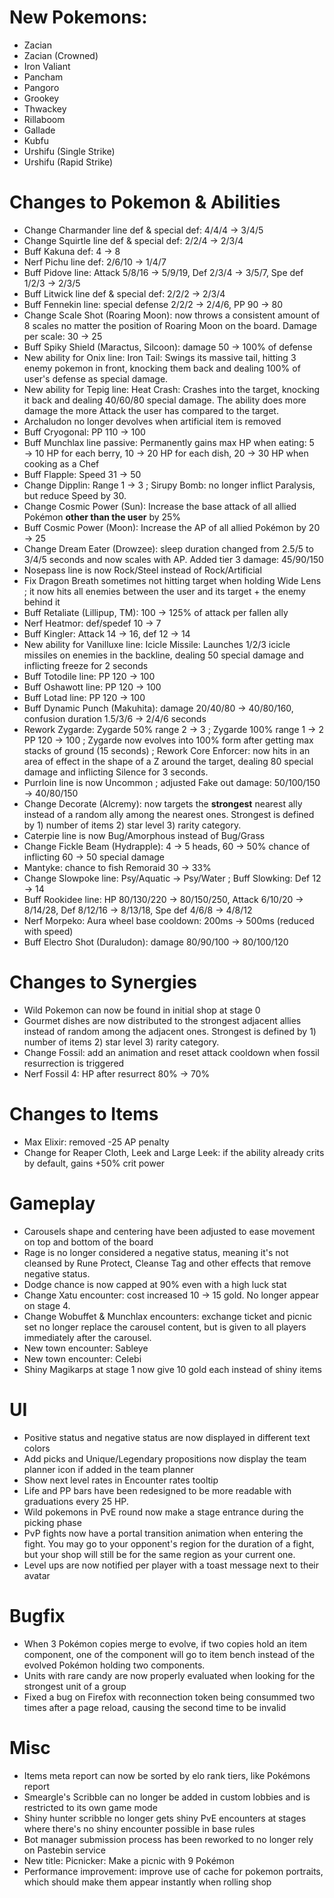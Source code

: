 # New Pokemons:

- Zacian
- Zacian (Crowned)
- Iron Valiant
- Pancham
- Pangoro
- Grookey
- Thwackey
- Rillaboom
- Gallade
- Kubfu
- Urshifu (Single Strike)
- Urshifu (Rapid Strike)
 
# Changes to Pokemon & Abilities

- Change Charmander line def & special def: 4/4/4 → 3/4/5
- Change Squirtle line def & special def: 2/2/4 → 2/3/4
- Buff Kakuna def: 4 → 8
- Nerf Pichu line def: 2/6/10 → 1/4/7
- Buff Pidove line: Attack 5/8/16 → 5/9/19, Def 2/3/4 → 3/5/7, Spe def 1/2/3 → 2/3/5
- Buff Litwick line def & special def: 2/2/2 → 2/3/4
- Buff Fennekin line: special defense 2/2/2 → 2/4/6, PP 90 → 80
- Change Scale Shot (Roaring Moon): now throws a consistent amount of 8 scales no matter the position of Roaring Moon on the board. Damage per scale: 30 → 25
- Buff Spiky Shield (Maractus, Silcoon): damage 50 → 100% of defense
- New ability for Onix line: Iron Tail: Swings its massive tail, hitting 3 enemy pokemon in front, knocking them back and dealing 100% of user's defense as special damage.
- New ability for Tepig line: Heat Crash: Crashes into the target, knocking it back and dealing 40/60/80 special damage. The ability does more damage the more Attack the user has compared to the target.
- Archaludon no longer devolves when artificial item is removed
- Buff Cryogonal: PP 110 → 100
- Buff Munchlax line passive: Permanently gains max HP when eating: 5 → 10 HP for each berry, 10 → 20 HP for each dish, 20 → 30 HP when cooking as a Chef
- Buff Flapple: Speed 31 → 50
- Change Dipplin: Range 1 → 3 ; Sirupy Bomb: no longer inflict Paralysis, but reduce Speed by 30.
- Change Cosmic Power (Sun): Increase the base attack of all allied Pokémon **other than the user** by 25%
- Buff Cosmic Power (Moon): Increase the AP of all allied Pokémon by 20 → 25
- Change Dream Eater (Drowzee): sleep duration changed from 2.5/5 to 3/4/5 seconds and now scales with AP. Added tier 3 damage: 45/90/150
- Nosepass line is now Rock/Steel instead of Rock/Artificial
- Fix Dragon Breath sometimes not hitting target when holding Wide Lens ; it now hits all enemies between the user and its target + the enemy behind it
- Buff Retaliate (Lillipup, TM): 100 → 125% of attack per fallen ally
- Nerf Heatmor: def/spedef 10 → 7
- Buff Kingler: Attack 14 → 16, def 12 → 14
- New ability for Vanilluxe line: Icicle Missile: Launches 1/2/3 icicle missiles on enemies in the backline, dealing 50 special damage and inflicting freeze for 2 seconds
- Buff Totodile line: PP 120 → 100
- Buff Oshawott line: PP 120 → 100
- Buff Lotad line: PP 120 → 100
- Buff Dynamic Punch (Makuhita): damage 20/40/80 → 40/80/160, confusion duration 1.5/3/6 → 2/4/6 seconds
- Rework Zygarde: Zygarde 50% range 2 → 3 ; Zygarde 100% range 1 → 2 PP 120 → 100 ; Zygarde now evolves into 100% form after getting max stacks of ground (15 seconds) ; Rework Core Enforcer: now hits in an area of effect in the shape of a Z around the target, dealing 80 special damage and inflicting Silence for 3 seconds.
- Purrloin line is now Uncommon ; adjusted Fake out damage: 50/100/150 → 40/80/150
- Change Decorate (Alcremy): now targets the **strongest** nearest ally instead of a random ally among the nearest ones. Strongest is defined by 1) number of items 2) star level 3) rarity category.
- Caterpie line is now Bug/Amorphous instead of Bug/Grass
- Change Fickle Beam (Hydrapple): 4 → 5 heads, 60 → 50% chance of inflicting 60 → 50 special damage
- Mantyke: chance to fish Remoraid 30 → 33%
- Change Slowpoke line: Psy/Aquatic → Psy/Water ; Buff Slowking: Def 12 → 14
- Buff Rookidee line: HP 80/130/220 → 80/150/250, Attack 6/10/20 → 8/14/28,  Def 8/12/16 → 8/13/18, Spe def 4/6/8 → 4/8/12
- Nerf Morpeko: Aura wheel base cooldown: 200ms → 500ms (reduced with speed)
- Buff Electro Shot (Duraludon): damage 80/90/100 → 80/100/120

# Changes to Synergies

- Wild Pokemon can now be found in initial shop at stage 0
- Gourmet dishes are now distributed to the strongest adjacent allies instead of random among the adjacent ones. Strongest is defined by 1) number of items 2) star level 3) rarity category.
- Change Fossil: add an animation and reset attack cooldown when fossil resurrection is triggered
- Nerf Fossil 4: HP after resurrect 80% → 70%

# Changes to Items

- Max Elixir: removed -25 AP penalty
- Change for Reaper Cloth, Leek and Large Leek: if the ability already crits by default, gains +50% crit power

# Gameplay

- Carousels shape and centering have been adjusted to ease movement on top and bottom of the board
- Rage is no longer considered a negative status, meaning it's not cleansed by Rune Protect, Cleanse Tag and other effects that remove negative status.
- Dodge chance is now capped at 90% even with a high luck stat
- Change Xatu encounter: cost increased 10 → 15 gold. No longer appear on stage 4.
- Change Wobuffet & Munchlax encounters: exchange ticket and picnic set no longer replace the carousel content, but is given to all players immediately after the carousel.
- New town encounter: Sableye
- New town encounter: Celebi
- Shiny Magikarps at stage 1 now give 10 gold each instead of shiny items

# UI

- Positive status and negative status are now displayed in different text colors
- Add picks and Unique/Legendary propositions now display the team planner icon if added in the team planner
- Show next level rates in Encounter rates tooltip
- Life and PP bars have been redesigned to be more readable with graduations every 25 HP.
- Wild pokemons in PvE round now make a stage entrance during the picking phase
- PvP fights now have a portal transition animation when entering the fight. You may go to your opponent's region for the duration of a fight, but your shop will still be for the same region as your current one.
- Level ups are now notified per player with a toast message next to their avatar

# Bugfix

- When 3 Pokémon copies merge to evolve, if two copies hold an item component, one of the component will go to item bench instead of the evolved Pokémon holding two components.
- Units with rare candy are now properly evaluated when looking for the strongest unit of a group
- Fixed a bug on Firefox with reconnection token being consummed two times after a page reload, causing the second time to be invalid

# Misc

- Items meta report can now be sorted by elo rank tiers, like Pokémons report
- Smeargle's Scribble can no longer be added in custom lobbies and is restricted to its own game mode
- Shiny hunter scribble no longer gets shiny PvE encounters at stages where there's no shiny encounter possible in base rules
- Bot manager submission process has been reworked to no longer rely on Pastebin service
- New title: Picnicker: Make a picnic with 9 Pokémon
- Performance improvement: improve use of cache for pokemon portraits, which should make them appear instantly when rolling shop